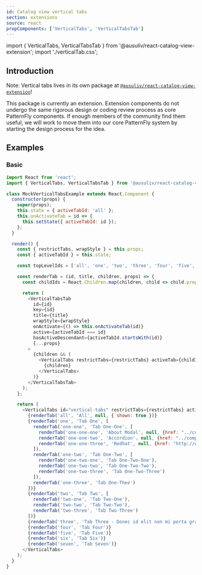 ```yaml
---
id: Catalog view vertical tabs
section: extensions
source: react
propComponents: ['VerticalTabs', 'VerticalTabsTab']
---
```


import { VerticalTabs, VerticalTabsTab } from '@ausuliv/react-catalog-view-extension';
import './verticalTab.css';

## Introduction
Note: Vertical tabs lives in its own package at [`@ausuliv/react-catalog-view-extension`](https://www.npmjs.com/package/@ausuliv/react-catalog-view-extension)!

This package is currently an extension. Extension components do not undergo the same rigorous design or coding review process as core PatternFly components. If enough members of the community find them useful, we will work to move them into our core PatternFly system by starting the design process for the idea.

## Examples
### Basic
```js
import React from 'react';
import { VerticalTabs, VerticalTabsTab } from '@ausuliv/react-catalog-view-extension';

class MockVerticalTabsExample extends React.Component {
  constructor(props) {
    super(props);
    this.state = { activeTabId: 'all' };
    this.onActivateTab = id => {
      this.setState({ activeTabId: id });
    };
  }

  render() {
    const { restrictTabs, wrapStyle } = this.props;
    const { activeTabId } = this.state;

    const topLevelIds = ['all', 'one', 'two', 'three', 'four', 'five', 'six', 'seven'];

    const renderTab = (id, title, children, props) => {
      const childIds = React.Children.map(children, child => child.props.id);

      return (
        <VerticalTabsTab
          id={id}
          key={id}
          title={title}
          wrapStyle={wrapStyle}
          onActivate={() => this.onActivateTab(id)}
          active={activeTabId === id}
          hasActiveDescendant={activeTabId.startsWith(id)}
          {...props}
        >
          {children && (
            <VerticalTabs restrictTabs={restrictTabs} activeTab={childIds.includes(activeTabId)}>
              {children}
            </VerticalTabs>
          )}
        </VerticalTabsTab>
      );
    };

    return (
      <VerticalTabs id="vertical-tabs" restrictTabs={restrictTabs} activeTab={topLevelIds.includes(activeTabId)}>
        {renderTab('all', 'All', null, { shown: true })}
        {renderTab('one', 'Tab One', [
          renderTab('one-one', 'Tab One-One', [
            renderTab('one-one-one', 'About Modal', null, {href: "../components/about-modal"}),
            renderTab('one-one-two', 'Accordion', null, {href: "../components/accordion"}),
            renderTab('one-one-three', 'Redhat', null, {href: "http://www.redhat.com"})
          ]),
          renderTab('one-two', 'Tab One-Two', [
            renderTab('one-two-one', 'Tab One-Two-One'),
            renderTab('one-two-two', 'Tab One-Two-Two'),
            renderTab('one-two-three', 'Tab One-Two-Three')
          ]),
          renderTab('one-three', 'Tab One-Thee')
        ])}
        {renderTab('two', 'Tab Two', [
          renderTab('two-one', 'Tab Two-One'),
          renderTab('two-two', 'Tab Two-Two'),
          renderTab('two-three', 'Tab Two-Three')
        ])}
        {renderTab('three', 'Tab Three - Donec id elit non mi porta gravida at eget metus')}
        {renderTab('four', 'Tab Four')}
        {renderTab('five', 'Tab Five')}
        {renderTab('six', 'Tab Six')}
        {renderTab('seven', 'Tab Seven')}
      </VerticalTabs>
    );
  }
}
```
